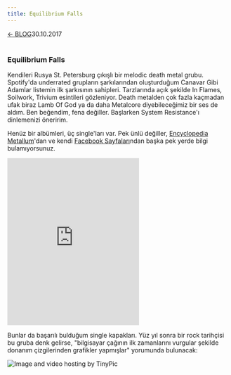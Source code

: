 ```yaml
---
title: Equilibrium Falls
---
```

<a href="../index.html">&#8592; BLOG</a><p2>30.10.2017</p2><br><br>
<html><head>
	<link rel="stylesheet" type="text/css" href="../markdownStyle.css">
	<link rel="icon" href="../coloricon.png">
	<link rel="stylesheet" href="../tomorrow-night.css">
	<script src="../highlight.pack.js"></script><script>hljs.initHighlightingOnLoad();</script>
</head></html>

### Equilibrium Falls

Kendileri Rusya St. Petersburg çıkışlı bir melodic death metal grubu. Spotify'da underrated grupların şarkılarından oluşturduğum Canavar Gibi Adamlar listemin ilk şarkısının sahipleri. Tarzlarında açık şekilde In Flames, Soilwork, Trivium esintileri gözleniyor. Death metalden çok fazla kaçmadan ufak biraz Lamb Of God ya da daha Metalcore diyebileceğimiz bir ses de aldım. Ben beğendim, fena değiller. Başlarken System Resistance'ı dinlemenizi öneririm. 

Henüz bir albümleri, üç single'ları var. Pek ünlü değiller, [Encyclopedia Metallum](https://www.metal-archives.com/bands/Equilibrium_Falls/3540428288)'dan ve kendi [Facebook Sayfaları](https://tr-tr.facebook.com/equilibriumfalls/)ndan başka pek yerde bilgi bulamıyorsunuz.

<iframe src="https://open.spotify.com/embed/album/2uO2CHvqn6d5cIPI606AEh" width="300" height="380" frameborder="0" allowtransparency="true"></iframe>

Bunlar da başarılı bulduğum single kapakları. Yüz yıl sonra bir rock tarihçisi bu gruba denk gelirse, "bilgisayar çağının ilk zamanlarını vurgular şekilde donanım çizgilerinden grafikler yapmışlar" yorumunda bulunacak:

<img src="http://i67.tinypic.com/21kdkrq.png" border="0" alt="Image and video hosting by TinyPic"></a>